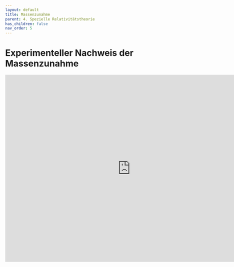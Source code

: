```yaml
---
layout: default
title: Massenzunahme
parent: 4. Spezielle Relativitätstheorie
has_children: false
nav_order: 5
---
```


# Experimenteller Nachweis der Massenzunahme

<iframe scrolling="no" src="https://www.geogebra.org/material/iframe/id/BQxYet5G/width/1011/height/892/border/888888/smb/false/stb/false/stbh/false/ai/false/asb/false/sri/false/rc/false/ld/false/sdz/false/ctl/false" width="800px" height="600px" style="border:0px;"> </iframe>
